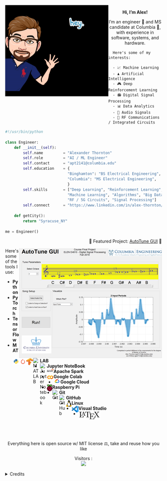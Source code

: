 <img src="https://github.com/athornton1618/athornton1618/blob/main/hello.PNG?raw=true" align="left" alt="Hello!">
<p align="right">
  <p align="center"><strong>Hi, I’m Alex!</strong></p>
  <p align="center">
      I’m an engineer 🚀 and MS candidate at Columbia 👑, with experience in software, systems, and hardware.
      
      Here's some of my interests:

      - 📈 Machine Learning 
      - ♟️ Artificial Intelligence
      - 🎮 Deep Reinforcement Learning
      - 📻 Digital Signal Processing 
      - 📊 Data Analytics
      - 🎹 Audio Signals
      - 📡 RF Communications / Integrated Circuits
  </p>
</p>

```python
#!/usr/bin/python

class Engineer:
    def __init__(self):
        self.name         = "Alexander Thornton"
        self.role         = "AI / ML Engineer"
        self.contact      = "apt2141@columbia.edu"
        self.education    = {
                            "Binghamton": "BS Electrical Engineering",
                            "Columbia": "MS Electrical Engineering",
                            }
        self.skills       = ["Deep Learning", "Reinforcement Learning", "AI",
                            "Machine Learning", "Algorithms", "Big Data Analytics", 
                            "RF / 5G Circuits", "Signal Processing"]
        self.connect      = "https://www.linkedin.com/in/alex-thornton/"
    
    def getCity():
        return "Syracuse_NY"

me = Engineer()
```

<p align="right">
    🔽 Featured Project: <a href="https://github.com/athornton1618/AutoTuneGUI"> AutoTune GUI</a> 🔽
</p>

<img src="https://github.com/athornton1618/athornton1618/blob/main/AutoTune.PNG?raw=true" align="right" alt="Hello!">

<p align="left">
    Here's some of the tools I use:
</p>

- <img align="left" alt="Python" width="22px" src="https://raw.githubusercontent.com/github/explore/80688e429a7d4ef2fca1e82350fe8e3517d3494d/topics/python/python.png" />  **Python**
- <img align="left" alt="PyTorch" width="22px" src="https://github.com/athornton1618/athornton1618/blob/main/pytorch.png" />  **PyTorch**
- <img align="left" alt="TensorFlow" width="22px" src="https://github.com/athornton1618/athornton1618/blob/main/tensorflow.png" />  **TensorFlow**
- <img align="left" alt="MATLAB" width="22px" src="https://upload.wikimedia.org/wikipedia/commons/2/21/Matlab_Logo.png" />  **MATLAB**
- <img align="left" alt="Jupyter Notebook" width="22px" src="https://www.vectorlogo.zone/logos/jupyter/jupyter-icon.svg" /> **Jupyter NoteBook**
- <img align="left" alt="Apache Spark" width="22px" src="https://github.com/athornton1618/athornton1618/blob/main/spark.png" /> **Apache Spark**
- <img align="left" alt="Google Colab" width="22px" src="https://github.com/athornton1618/athornton1618/blob/main/colab.png" /> **Google Colab**
- <img align="left" alt="Google Cloud" width="22px" src="https://github.com/athornton1618/athornton1618/blob/main/gcp.png" /> **Google Cloud**
- <img align="left" alt="Raspberry Pi" width="18px" src="https://github.com/athornton1618/athornton1618/blob/main/RPi.png"/>  **Raspberry Pi**
- <img align="left" alt="Git" width="22px" src="https://logo.letskhabar.com/img/?tool=git" /> **Git**
- <img align="left" alt="GitHub" width="22px" src="https://logo.letskhabar.com/img/?tool=github" /> **GitHub**
- <img align="left" alt="Linux" width="18px" src="https://github.com/athornton1618/athornton1618/blob/main/linux.png"/>  **Linux**
- <img align="left" alt="Visual Studio" width="22px" src="https://github.com/athornton1618/athornton1618/blob/main/vscode.png"/>  **Visual Studio**
- <img align="left" alt="LaTeX" width="70px" src="https://github.com/athornton1618/athornton1618/blob/main/LaTeX.png"/>

<br>
<br>
<br>

<p align="center">
    Everything here is open source w/ MIT license ⚖️, take and reuse how you like
</p>
<p align="center"> 
  Visitors :<br>
  <img src="https://profile-counter.glitch.me/athornton1618/count.svg" />
</p>
  
<details>
  <summary>Credits</summary>
  <ul>
    <li>Layout ideas <s>stolen</s> borrowed from <a href="https://github.com/speculative"> Speculative</a>, a friend from Columbia, and <a href=https://github.com/Wandrys-dev>     Wandrys-dev</a>.</li>
</details>
